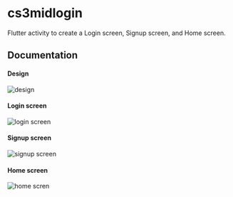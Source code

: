 # cs3midlogin

Flutter activity to create a Login screen, Signup screen, and Home screen.

## Documentation

#### Design 
![design](design.png)
#### Login screen 
![login screen](login.png)
#### Signup screen 
![signup screen](signup.png)
#### Home screen 
![home scren](home.png)